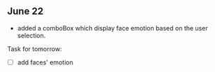 ## June 22

* added a comboBox which display face emotion based on the user selection.

Task for tomorrow:
- [ ] add faces' emotion 





